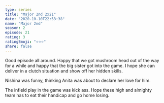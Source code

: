 ```yaml
---
type: series
title: "Major 2nd 2x21"
date: "2020-10-10T22:53:38"
name: "Major 2nd"
season: 2
episode: 21
rating: 3
ratingEmoji: "⭐️⭐️⭐️"
share: false
---
```


Good episode all around. Happy that we got mushroom head out of the way for a while and happy that the big sister got into the game.
I hope she can deliver in a clutch situation and show off her hidden skills.

Nishina was funny, thinking Anita was about to declare her love for him.

The infield play in the game was kick ass. Hope these high and almighty team has to eat their handicap and go home losing.

